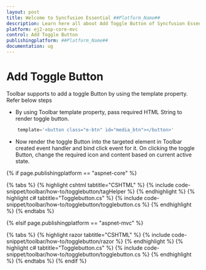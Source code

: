 ```yaml
---
layout: post
title: Welcome to Syncfusion Essential ##Platform_Name##
description: Learn here all about Add Toggle Button of Syncfusion Essential ##Platform_Name## widgets based on HTML5 and jQuery.
platform: ej2-asp-core-mvc
control: Add Toggle Button
publishingplatform: ##Platform_Name##
documentation: ug
---
```



# Add Toggle Button

Toolbar supports to add a toggle Button by using the template property. Refer below steps

* By using Toolbar template property, pass required HTML String to render toggle button.

```typescript
    template='<button class="e-btn" id="media_btn"></button>'
```

* Now render the toggle Button into the targeted element in Toolbar created event handler and bind click event for it.
On clicking the toggle Button, change the required icon and content based on current active state.

{% if page.publishingplatform == "aspnet-core" %}

{% tabs %}
{% highlight cshtml tabtitle="CSHTML" %}
{% include code-snippet/toolbar/how-to/togglebutton/tagHelper %}
{% endhighlight %}
{% highlight c# tabtitle="Togglebutton.cs" %}
{% include code-snippet/toolbar/how-to/togglebutton/togglebutton.cs %}
{% endhighlight %}
{% endtabs %}

{% elsif page.publishingplatform == "aspnet-mvc" %}

{% tabs %}
{% highlight razor tabtitle="CSHTML" %}
{% include code-snippet/toolbar/how-to/togglebutton/razor %}
{% endhighlight %}
{% highlight c# tabtitle="Togglebutton.cs" %}
{% include code-snippet/toolbar/how-to/togglebutton/togglebutton.cs %}
{% endhighlight %}
{% endtabs %}
{% endif %}

